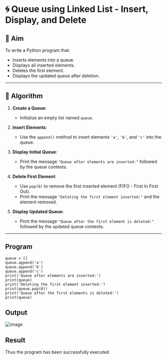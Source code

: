 # 🌀 Queue using Linked List - Insert, Display, and Delete

## 🎯 Aim

To write a Python program that:
- Inserts elements into a queue.
- Displays all inserted elements.
- Deletes the first element.
- Displays the updated queue after deletion.

---

## 🧠 Algorithm

1. **Create a Queue**:
   - Initialize an empty list named `queue`.

2. **Insert Elements**:
   - Use the `append()` method to insert elements `'a'`, `'b'`, and `'c'` into the queue.

3. **Display Initial Queue**:
   - Print the message `"Queue after elements are inserted:"` followed by the queue contents.

4. **Delete First Element**:
   - Use `pop(0)` to remove the first inserted element (FIFO - First In First Out).
   - Print the message `"Deleting the first element inserted:"` and the element removed.

5. **Display Updated Queue**:
   - Print the message `"Queue after the first element is deleted:"` followed by the updated queue contents.

---

## Program
```
queue = []
queue.append('a')
queue.append('b')
queue.append('c')
print('Queue after elements are inserted:')
print(queue)
print('Deleting the first element inserted:')
print(queue.pop(0))
print('Queue after the first elements is deleted:')
print(queue)
```

## Output
![image](https://github.com/user-attachments/assets/82390aca-ea22-456a-962f-77af5c92a5eb)

## Result
Thus the program has been successfully executed
